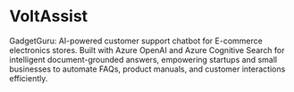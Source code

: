 # VoltAssist
GadgetGuru: AI-powered customer support chatbot for E-commerce electronics stores. Built with Azure OpenAI and Azure Cognitive Search for intelligent document-grounded answers, empowering startups and small businesses to automate FAQs, product manuals, and customer interactions efficiently.
